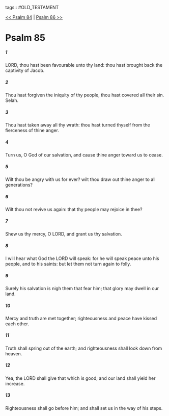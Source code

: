 tags:: #OLD_TESTAMENT

[<< Psalm 84](OLD_TESTAMENT/19_Psalms/Psalm_84.md) | [Psalm 86 >>](OLD_TESTAMENT/19_Psalms/Psalm_86.md)

# Psalm 85

##### 1

LORD, thou hast been favourable unto thy land: thou hast brought back the captivity of Jacob.

##### 2

Thou hast forgiven the iniquity of thy people, thou hast covered all their sin. Selah.

##### 3

Thou hast taken away all thy wrath: thou hast turned thyself from the fierceness of thine anger.

##### 4

Turn us, O God of our salvation, and cause thine anger toward us to cease.

##### 5

Wilt thou be angry with us for ever? wilt thou draw out thine anger to all generations?

##### 6

Wilt thou not revive us again: that thy people may rejoice in thee?

##### 7

Shew us thy mercy, O LORD, and grant us thy salvation.

##### 8

I will hear what God the LORD will speak: for he will speak peace unto his people, and to his saints: but let them not turn again to folly.

##### 9

Surely his salvation is nigh them that fear him; that glory may dwell in our land.

##### 10

Mercy and truth are met together; righteousness and peace have kissed each other.

##### 11

Truth shall spring out of the earth; and righteousness shall look down from heaven.

##### 12

Yea, the LORD shall give that which is good; and our land shall yield her increase.

##### 13

Righteousness shall go before him; and shall set us in the way of his steps.
